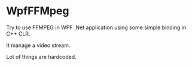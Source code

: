 # WpfFFMpeg

Try to use FFMPEG in WPF .Net application using some simple binding in C++ CLR.

It manage a video stream.

Lot of things are hardcoded.
